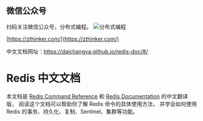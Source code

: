 ## 微信公众号

扫码关注微信公众号，分布式编程。
![分布式编程](http://www.images.mdan.top/qrcode_for_gh_1e2587cc42b1_258_1587996055777.jpg)

[https://zthinker.com/](https://zthinker.com/)

中文文档网址：https://daichangya.github.io/redis-doc/#/

# Redis 中文文档

本文档是 [Redis Command Reference](http://redis.io/commands) 和 [Redis Documentation](http://redis.io/documentation) 的中文翻译版， 阅读这个文档可以帮助你了解 Redis 命令的具体使用方法， 并学会如何使用 Redis 的事务、持久化、复制、Sentinel、集群等功能。

